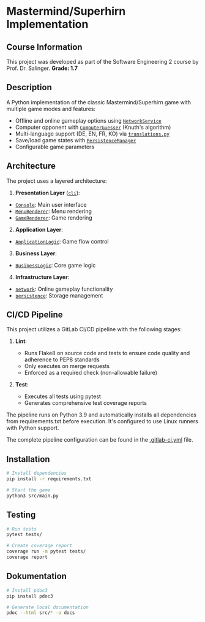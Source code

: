 # Mastermind/Superhirn Implementation

## Course Information
This project was developed as part of the Software Engineering 2 course by Prof. Dr. Salinger.
**Grade: 1.7**


## Description
A Python implementation of the classic Mastermind/Superhirn game with multiple game modes and features:

- Offline and online gameplay options using [`NetworkService`](src/network/network_service.py)
- Computer opponent with [`ComputerGuesser`](src/business_logic/guesser/computer_guesser.py) (Knuth's algorithm)
- Multi-language support (DE, EN, FR, KO) via [`translations.py`](src/util/translations.py)
- Save/load game states with [`PersistenceManager`](src/persistence/persistence_manager.py)
- Configurable game parameters

## Architecture
The project uses a layered architecture:

1. **Presentation Layer** ([`cli`](src/cli/)):
- [`Console`](src/cli/console.py): Main user interface
- [`MenuRenderer`](src/cli/menu_renderer/menu_renderer.py): Menu rendering
- [`GameRenderer`](src/cli/game_renderer/game_renderer.py): Game rendering

2. **Application Layer**:
- [`ApplicationLogic`](src/application_logic/application_logic.py): Game flow control

3. **Business Layer**:
- [`BusinessLogic`](src/business_logic/business_logic.py): Core game logic

4. **Infrastructure Layer**:
- [`network`](src/network/): Online gameplay functionality
- [`persistence`](src/persistence/): Storage management

## CI/CD Pipeline
This project utilizes a GitLab CI/CD pipeline with the following stages:

1. **Lint**: 
   - Runs Flake8 on source code and tests to ensure code quality and adherence to PEP8 standards
   - Only executes on merge requests
   - Enforced as a required check (non-allowable failure)

2. **Test**:
   - Executes all tests using pytest
   - Generates comprehensive test coverage reports

The pipeline runs on Python 3.9 and automatically installs all dependencies from requirements.txt before execution. It's configured to use Linux runners with Python support.

The complete pipeline configuration can be found in the [.gitlab-ci.yml](.gitlab-ci.yml) file.

## Installation
```bash
# Install dependencies
pip install -r requirements.txt

# Start the game
python3 src/main.py
```

## Testing 
```bash
# Run tests
pytest tests/

# Create coverage report
coverage run -m pytest tests/
coverage report
```

## Dokumentation
```bash
# Install pdoc3
pip install pdoc3

# Generate local documentation
pdoc --html src/* -o docs